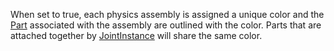 When set to true, each physics assembly is assigned a unique color and the
[Part](https://create.roblox.com/docs/reference/engine/classes/Part) associated with the assembly are outlined with the color. Parts
that are attached together by [JointInstance](https://create.roblox.com/docs/reference/engine/classes/JointInstance) will share the same color.